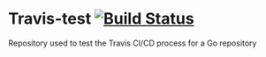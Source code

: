 # Travis-test [![Build Status](https://travis-ci.org/fredericfran/travis-test.svg?branch=master)](https://travis-ci.org/fredericfran/travis-test)

Repository used to test the Travis CI/CD process for a Go repository
